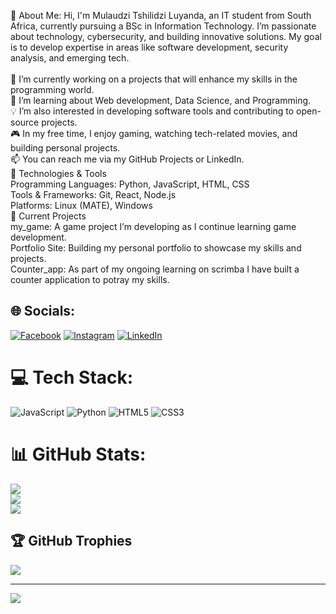 💫 About Me:
Hi, I'm Mulaudzi Tshilidzi Luyanda, an IT student from South Africa, currently pursuing a BSc in Information Technology. I’m passionate about technology, cybersecurity, and building innovative solutions. My goal is to develop expertise in areas like software development, security analysis, and emerging tech.<br><br>🔭 I’m currently working on a projects that will enhance my skills in the programming world.<br>🌱 I’m learning about Web development, Data Science, and Programming.<br>💡 I’m also interested in developing software tools and contributing to open-source projects.<br>🎮 In my free time, I enjoy gaming, watching tech-related movies, and building personal projects.<br>📫 You can reach me via my GitHub Projects or LinkedIn.<br>🔧 Technologies & Tools<br>Programming Languages: Python, JavaScript, HTML, CSS<br>Tools & Frameworks: Git, React, Node.js<br>Platforms: Linux (MATE), Windows<br>🚀 Current Projects<br>my_game: A game project I’m developing as I continue learning game development.<br>Portfolio Site: Building my personal portfolio to showcase my skills and projects.<br> Counter_app: As part of my ongoing learning on scrimba I have built a counter application to potray my skills.


## 🌐 Socials:
[![Facebook](https://img.shields.io/badge/Facebook-%231877F2.svg?logo=Facebook&logoColor=white)](https://www.facebook.com/kingtl.mulaudzi) [![Instagram](https://img.shields.io/badge/Instagram-%23E4405F.svg?logo=Instagram&logoColor=white)](https://www.instagram.com/luyanda_mulaudzi/) [![LinkedIn](https://img.shields.io/badge/LinkedIn-%230077B5.svg?logo=linkedin&logoColor=white)](https://linkedin.com/in/https://linkedin.com/in/tshilidzi-mulaudzi-952708311) 

# 💻 Tech Stack:
![JavaScript](https://img.shields.io/badge/javascript-%23323330.svg?style=for-the-badge&logo=javascript&logoColor=%23F7DF1E) ![Python](https://img.shields.io/badge/python-3670A0?style=for-the-badge&logo=python&logoColor=ffdd54) ![HTML5](https://img.shields.io/badge/html5-%23E34F26.svg?style=for-the-badge&logo=html5&logoColor=white) ![CSS3](https://img.shields.io/badge/css3-%231572B6.svg?style=for-the-badge&logo=css3&logoColor=white)
# 📊 GitHub Stats:
![](https://github-readme-stats.vercel.app/api?username=Mulaudzi-Luyanda&theme=dark&hide_border=false&include_all_commits=true&count_private=true)<br/>
![](https://github-readme-streak-stats.herokuapp.com/?user=Mulaudzi-Luyanda&theme=dark&hide_border=false)<br/>
![](https://github-readme-stats.vercel.app/api/top-langs/?username=Mulaudzi-Luyanda&theme=dark&hide_border=false&include_all_commits=true&count_private=true&layout=compact)

## 🏆 GitHub Trophies
![](https://github-profile-trophy.vercel.app/?username=Mulaudzi-Luyanda&theme=radical&no-frame=false&no-bg=false&margin-w=4)

---
[![](https://visitcount.itsvg.in/api?id=Mulaudzi-Luyanda&icon=0&color=0)](https://visitcount.itsvg.in)


